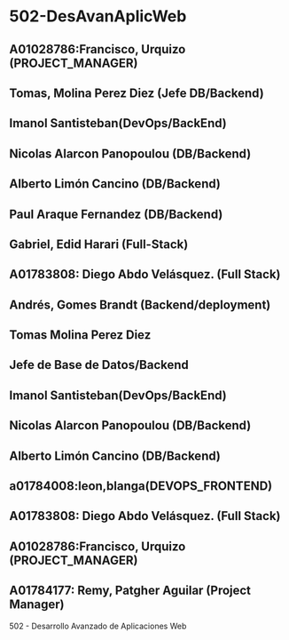 # 502-DesAvanAplicWeb

## A01028786:Francisco, Urquizo (PROJECT_MANAGER)
## Tomas, Molina Perez Diez (Jefe DB/Backend)
## Imanol Santisteban(DevOps/BackEnd)
## Nicolas Alarcon Panopoulou (DB/Backend)
## Alberto Limón Cancino (DB/Backend)
## Paul Araque Fernandez (DB/Backend)
## Gabriel, Edid Harari (Full-Stack)
## A01783808: Diego Abdo Velásquez. (Full Stack)
## Andrés, Gomes Brandt (Backend/deployment)
## Tomas Molina Perez Diez
## Jefe de Base de Datos/Backend
## Imanol Santisteban(DevOps/BackEnd)
## Nicolas Alarcon Panopoulou (DB/Backend)
## Alberto Limón Cancino (DB/Backend)
## a01784008:leon,blanga(DEVOPS_FRONTEND)
## A01783808: Diego Abdo Velásquez. (Full Stack)
## A01028786:Francisco, Urquizo (PROJECT_MANAGER)
## A01784177: Remy, Patgher Aguilar (Project Manager)

502 - Desarrollo Avanzado de Aplicaciones Web

